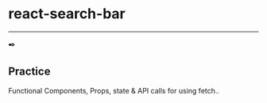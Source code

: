 # react-search-bar

---

:black_nib:

## Practice

Functional Components, Props, state & API calls for using fetch..
